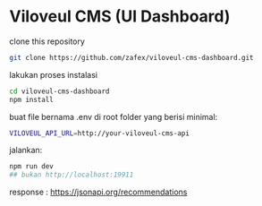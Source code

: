 
# Viloveul CMS (UI Dashboard)

clone this repository
```bash
git clone https://github.com/zafex/viloveul-cms-dashboard.git
```
lakukan proses instalasi
```bash
cd viloveul-cms-dashboard
npm install
```
buat file bernama .env di root folder yang berisi minimal:
```bash
VILOVEUL_API_URL=http://your-viloveul-cms-api
```
jalankan:
```bash
npm run dev
## bukan http://localhost:19911
```
response : https://jsonapi.org/recommendations